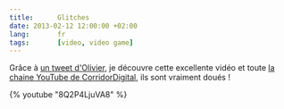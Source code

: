 ```yaml
---
title:      Glitches
date: 2013-02-12 12:00:00 +02:00
lang:       fr
tags:       [video, video game]
---
```


Grâce à [un tweet d'Olivier](https://twitter.com/omansour/status/300524236202721280), je découvre cette excellente vidéo et toute [la chaine YouTube de CorridorDigital](https://www.youtube.com/user/CorridorDigital), ils sont vraiment doués !

{% youtube "8Q2P4LjuVA8" %}
